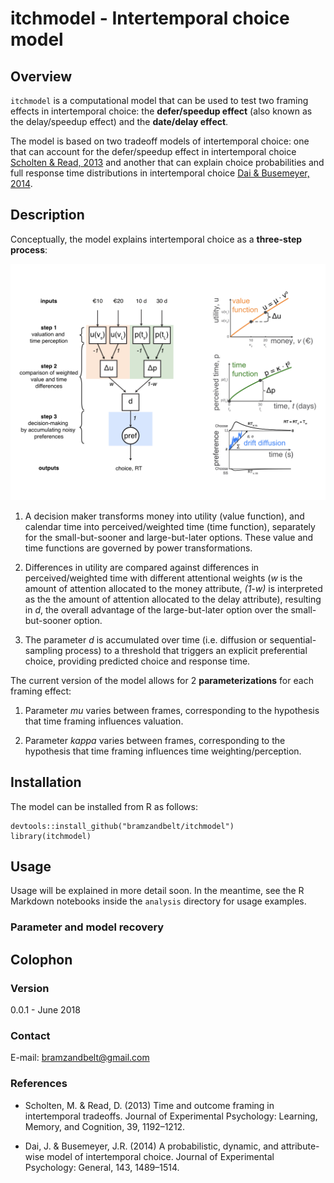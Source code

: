 # itchmodel - Intertemporal choice model

## Overview
`itchmodel` is a computational model that can be used to test two framing effects in intertemporal choice: the __defer/speedup effect__ (also known as the delay/speedup effect) and the __date/delay effect__. 

The model is based on two tradeoff models of intertemporal choice: one that can account for the defer/speedup effect in intertemporal choice [Scholten & Read, 2013](https://doi.org/10.1037/a0031171) and another that can explain choice probabilities and full response time distributions in intertemporal choice [Dai & Busemeyer, 2014](https://doi.org/10.1037/a0035976).

## Description

Conceptually, the model explains intertemporal choice as a __three-step process__:

![Intertemporal choice model](./itchmodel_schematic.png)

1. A decision maker transforms money into utility (value function), and calendar time into perceived/weighted time (time function), separately for the small-but-sooner and large-but-later options. These value and time functions are governed by power transformations.

2. Differences in utility are compared against differences in perceived/weighted time with different attentional weights (_w_ is the amount of attention allocated to the money attribute, _(1-w)_ is interpreted as the the amount of attention allocated to the delay attribute), resulting in _d_, the overall advantage of the large-but-later option over the small-but-sooner option.

3. The parameter _d_ is accumulated over time (i.e. diffusion or sequential-sampling process) to a threshold that triggers an explicit preferential choice, providing predicted choice and response time.

The current version of the model allows for 2 __parameterizations__ for each framing effect:

1. Parameter _mu_ varies between frames, corresponding to the hypothesis that time framing influences valuation.

2. Parameter _kappa_ varies between frames, corresponding to the hypothesis that time framing influences time weighting/perception.

## Installation

The model can be installed from R as follows:
```
devtools::install_github("bramzandbelt/itchmodel")
library(itchmodel)
```

## Usage

Usage will be explained in more detail soon. In the meantime, see the R Markdown notebooks inside the `analysis` directory for usage examples.

### Parameter and model recovery



## Colophon

### Version

0.0.1 - June 2018

### Contact

E-mail: bramzandbelt@gmail.com

### References

- Scholten, M. & Read, D. (2013) Time and outcome framing in intertemporal tradeoffs. Journal of Experimental Psychology: Learning, Memory, and Cognition, 39, 1192–1212.

- Dai, J. & Busemeyer, J.R. (2014) A probabilistic, dynamic, and attribute-wise model of intertemporal choice. Journal of Experimental Psychology: General, 143, 1489–1514.
